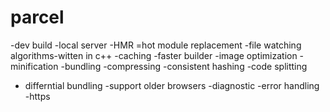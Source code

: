# parcel
-dev build
-local server
-HMR =hot module replacement
-file watching algorithms-witten in c++
-caching -faster builder
-image optimization
-minification
-bundling
-compressing
-consistent hashing
-code splitting
- differntial bundling -support older browsers
-diagnostic
-error handling
-https